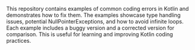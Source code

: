 This repository contains examples of common coding errors in Kotlin and demonstrates how to fix them.  The examples showcase type handling issues, potential NullPointerExceptions, and how to avoid infinite loops.  Each example includes a buggy version and a corrected version for comparison.  This is useful for learning and improving Kotlin coding practices.